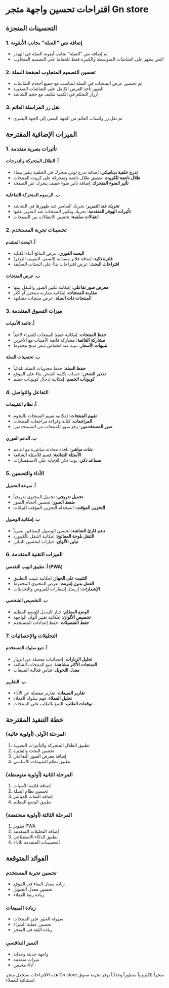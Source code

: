 # اقتراحات تحسين واجهة متجر Gn store

## التحسينات المنجزة

### 1. إضافة نص "السلة" بجانب الأيقونة
- تم إضافة نص "السلة" بجانب أيقونة السلة في الهيدر
- النص يظهر على الشاشات المتوسطة والكبيرة فقط للحفاظ على التصميم المتجاوب

### 2. تحسين التصميم المتجاوب لصفحة السلة
- تم تحسين عرض المنتجات في السلة لتتناسب مع جميع أحجام الشاشات
- الصور تأخذ العرض الكامل على الشاشات الصغيرة
- أزرار التحكم في الكمية تتكيف مع حجم الشاشة

### 3. نقل زر المراسلة العائم
- تم نقل زر واتساب العائم من الجهة اليمنى إلى الجهة اليسرى

## الميزات الإضافية المقترحة

### 1. تأثيرات بصرية متقدمة

#### أ. الظلال المتحركة والتدرجات
- **تدرج خلفية ديناميكي**: إضافة تدرج لوني متحرك في الخلفية يتغير ببطء
- **ظلال ناعمة للكروت**: تطبيق ظلال ناعمة ومتحركة على كروت المنتجات
- **تأثير الضوء المتحرك**: إضافة تأثير ضوء خفيف يتحرك عبر الصفحة

#### ب. الرسوم المتحركة التفاعلية
- **تحريك عند التمرير**: تحريك العناصر عند ظهورها في الشاشة
- **تأثيرات الهوفر المتقدمة**: تحريك وتكبير المنتجات عند التمرير عليها
- **انتقالات سلسة**: تحسين الانتقالات بين الصفحات

### 2. تحسينات تجربة المستخدم

#### أ. البحث المتقدم
- **البحث الفوري**: عرض النتائج أثناء الكتابة
- **فلترة ذكية**: إضافة فلاتر متقدمة (السعر، التقييم، التوفر)
- **اقتراحات البحث**: عرض اقتراحات بناءً على البحثات السابقة

#### ب. عرض المنتجات
- **معرض صور تفاعلي**: إمكانية تكبير الصور والتنقل بينها
- **مقارنة المنتجات**: إمكانية مقارنة منتجين أو أكثر
- **المنتجات ذات الصلة**: عرض منتجات مشابهة

### 3. ميزات التسوق المتقدمة

#### أ. قائمة الأمنيات
- **حفظ المنتجات**: إمكانية حفظ المنتجات للشراء لاحقاً
- **مشاركة القائمة**: مشاركة قائمة الأمنيات مع الآخرين
- **تنبيهات الأسعار**: تنبيه عند انخفاض سعر منتج محفوظ

#### ب. تحسينات السلة
- **حفظ السلة**: حفظ محتويات السلة تلقائياً
- **تقدير الشحن**: حساب تكلفة الشحن بناءً على الموقع
- **كوبونات الخصم**: إمكانية إدخال كوبونات خصم

### 4. التفاعل والتواصل

#### أ. نظام التقييمات
- **تقييم المنتجات**: إمكانية تقييم المنتجات بالنجوم
- **المراجعات**: كتابة وقراءة مراجعات المنتجات
- **صور المستخدمين**: رفع صور للمنتجات من المستخدمين

#### ب. الدعم الفوري
- **شات مباشر**: نافذة محادثة مباشرة مع الدعم
- **الأسئلة الشائعة**: قسم للأسئلة الشائعة
- **مساعد ذكي**: بوت ذكي للإجابة على الاستفسارات

### 5. الأداء والتحسين

#### أ. سرعة التحميل
- **تحميل تدريجي**: تحميل المحتوى تدريجياً
- **ضغط الصور**: تحسين أحجام الصور
- **التخزين المؤقت**: استخدام التخزين المؤقت للبيانات

#### ب. إمكانية الوصول
- **دعم قارئ الشاشة**: تحسين الوصول للمعاقين بصرياً
- **التنقل بلوحة المفاتيح**: إمكانية التنقل بالكيبورد
- **تباين الألوان**: خيارات لتحسين التباين

### 6. الميزات التقنية المتقدمة

#### أ. تطبيق الويب التقدمي (PWA)
- **التثبيت على الجهاز**: إمكانية تثبيت التطبيق
- **العمل بدون إنترنت**: عرض المحتوى المحفوظ
- **الإشعارات**: إرسال إشعارات للعروض والتحديثات

#### ب. التخصيص الشخصي
- **الوضع المظلم**: خيار للتبديل للوضع المظلم
- **تخصيص الألوان**: إمكانية تغيير ألوان الواجهة
- **حفظ التفضيلات**: حفظ إعدادات المستخدم

### 7. التحليلات والإحصائيات

#### أ. تتبع سلوك المستخدم
- **تحليل الزيارات**: إحصائيات مفصلة عن الزوار
- **المنتجات الأكثر مشاهدة**: تتبع المنتجات الشائعة
- **معدل التحويل**: قياس فعالية المبيعات

#### ب. التقارير
- **تقارير المبيعات**: تقارير مفصلة عن الأداء
- **تحليل العملاء**: فهم سلوك العملاء
- **توقعات الطلب**: التنبؤ بالطلب على المنتجات

## خطة التنفيذ المقترحة

### المرحلة الأولى (أولوية عالية)
1. تطبيق الظلال المتحركة والتأثيرات البصرية
2. تحسين البحث والفلترة
3. إضافة معرض الصور التفاعلي
4. تطبيق نظام التقييمات الأساسي

### المرحلة الثانية (أولوية متوسطة)
1. إضافة قائمة الأمنيات
2. تحسين نظام السلة
3. إضافة الشات المباشر
4. تطبيق الوضع المظلم

### المرحلة الثالثة (أولوية منخفضة)
1. تطوير PWA
2. إضافة التحليلات المتقدمة
3. تطبيق الذكاء الاصطناعي
4. التحسينات المتقدمة للأداء

## الفوائد المتوقعة

### تحسين تجربة المستخدم
- زيادة معدل البقاء في الموقع
- تحسين معدل التحويل
- زيادة رضا العملاء

### زيادة المبيعات
- سهولة العثور على المنتجات
- تحسين عملية الشراء
- زيادة الثقة في المتجر

### التميز التنافسي
- واجهة حديثة وجذابة
- ميزات متقدمة
- أداء محسن

هذه الاقتراحات ستجعل متجر Gn store متجراً إلكترونياً متطوراً وجذاباً يوفر تجربة تسوق استثنائية للعملاء.


